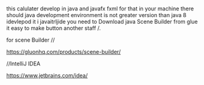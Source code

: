 # 
this  calulater develop in java and javafx fxml 
for that in your machine there should java development environment is not greater version than java 8
 idevlepod it i javaitrljide  you need to Download java Scene Builder  from glue 
 it easy to make button another staff  /. 
 
 
 for scene Builder  // 
 
 https://gluonhq.com/products/scene-builder/
 
 //IntelliJ IDEA
 
 https://www.jetbrains.com/idea/
 
 

 

